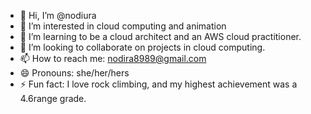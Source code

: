 - 👋 Hi, I’m @nodiura
- 👀 I’m interested in cloud computing and animation
- 🌱 I’m learning to be a cloud architect and an AWS cloud practitioner.
- 💞️ I’m looking to collaborate on projects in cloud computing.
- 📫 How to reach me: nodira8989@gmail.com
- 😄 Pronouns: she/her/hers
- ⚡ Fun fact: I love rock climbing, and my highest achievement was a 4.6range grade.

<!---
nodiura/nodiura is a ✨ special ✨ repository because its `README.md` (this file) appears on your GitHub profile.
You can click the Preview link to take a look at your changes.
--->
